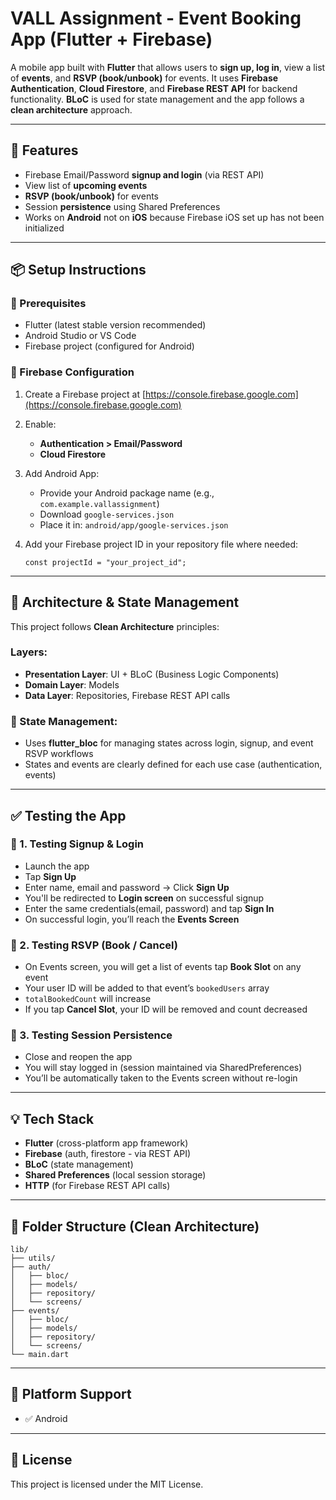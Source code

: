 # VALL Assignment - Event Booking App (Flutter + Firebase)

A mobile app built with **Flutter** that allows users to **sign up, log in**, view a list of **events**, and **RSVP (book/unbook)** for events. It uses **Firebase Authentication**, **Cloud Firestore**, and **Firebase REST API** for backend functionality. **BLoC** is used for state management and the app follows a **clean architecture** approach.

---

## 🚀 Features

- Firebase Email/Password **signup and login** (via REST API)
- View list of **upcoming events**
- **RSVP (book/unbook)** for events
- Session **persistence** using Shared Preferences
- Works on **Android** not on **iOS** because Firebase iOS set up has not been initialized

---

## 📦 Setup Instructions

### 🔧 Prerequisites

- Flutter (latest stable version recommended)
- Android Studio or VS Code
- Firebase project (configured for Android)

### 🔌 Firebase Configuration

1. Create a Firebase project at [https://console.firebase.google.com](https://console.firebase.google.com)

2. Enable:
   - **Authentication > Email/Password**
   - **Cloud Firestore**

3. Add Android App:
   - Provide your Android package name (e.g., `com.example.vallassignment`)
   - Download `google-services.json`
   - Place it in: `android/app/google-services.json`

4. Add your Firebase project ID in your repository file where needed:
   ```
   const projectId = "your_project_id";
   ```

---

## 🧠 Architecture & State Management

This project follows **Clean Architecture** principles:

### Layers:
- **Presentation Layer**: UI + BLoC (Business Logic Components)
- **Domain Layer**: Models
- **Data Layer**: Repositories, Firebase REST API calls

### 🔄 State Management:
- Uses **flutter_bloc** for managing states across login, signup, and event RSVP workflows
- States and events are clearly defined for each use case (authentication, events)

---

## ✅ Testing the App

### 🔐 1. Testing Signup & Login

- Launch the app
- Tap **Sign Up**
- Enter name, email and password → Click **Sign Up**
- You'll be redirected to **Login screen** on successful signup
- Enter the same credentials(email, password) and tap **Sign In**
- On successful login, you’ll reach the **Events Screen**

### 📅 2. Testing RSVP (Book / Cancel)

- On Events screen, you will get a list of events tap **Book Slot** on any event
- Your user ID will be added to that event’s `bookedUsers` array
- `totalBookedCount` will increase
- If you tap **Cancel Slot**, your ID will be removed and count decreased

### 🔁 3. Testing Session Persistence

- Close and reopen the app
- You will stay logged in (session maintained via SharedPreferences)
- You’ll be automatically taken to the Events screen without re-login

---

## 💡 Tech Stack

- **Flutter** (cross-platform app framework)
- **Firebase** (auth, firestore - via REST API)
- **BLoC** (state management)
- **Shared Preferences** (local session storage)
- **HTTP** (for Firebase REST API calls)

---

## 🧪 Folder Structure (Clean Architecture)

```
lib/
├── utils/
├── auth/
│   ├── bloc/
│   ├── models/
│   ├── repository/
│   └── screens/
├── events/
│   ├── bloc/
│   ├── models/
│   ├── repository/
│   └── screens/
└── main.dart
```

---

## 📲 Platform Support

- ✅ Android

---

## 📄 License

This project is licensed under the MIT License.

